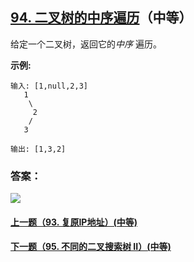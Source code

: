 ## [94. 二叉树的中序遍历](https://leetcode-cn.com/problems/binary-tree-inorder-traversal/)（中等）

给定一个二叉树，返回它的*中序* 遍历。

**示例:**

```
输入: [1,null,2,3]
   1
    \
     2
    /
   3

输出: [1,3,2]
```



### 答案：



![](https://img-blog.csdnimg.cn/20200807155236311.png)

#### [上一题（93. 复原IP地址）(中等)](https://github.com/sdwwld/leetCode/blob/master/src/main/java/com/wld/java/leetcode/leetCode0093.md)

#### [下一题（95. 不同的二叉搜索树 II）(中等)](https://github.com/sdwwld/leetCode/blob/master/src/main/java/com/wld/java/leetcode/leetCode0095.md)